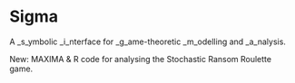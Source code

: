 # Sigma
A _s_ymbolic _i_nterface for _g_ame-theoretic _m_odelling and _a_nalysis.

New: MAXIMA & R code for analysing the Stochastic Ransom Roulette game.
